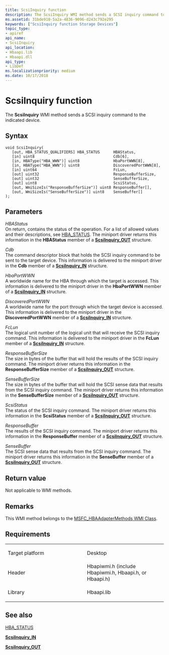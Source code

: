 ```yaml
---
title: ScsiInquiry function
description: The ScsiInquiry WMI method sends a SCSI inquiry command to the indicated device.
ms.assetid: 31bde910-5a2a-4836-9096-d243c792e295
keywords: ["ScsiInquiry function Storage Devices"]
topic_type:
- apiref
api_name:
- ScsiInquiry
api_location:
- Hbaapi.lib
- Hbaapi.dll
api_type:
- LibDef
ms.localizationpriority: medium
ms.date: 10/17/2018
---
```


# ScsiInquiry function


The **ScsiInquiry** WMI method sends a SCSI inquiry command to the indicated device.

Syntax
------

```ManagedCPlusPlus
void ScsiInquiry(
   [out, HBA_STATUS_QUALIFIERS] HBA_STATUS      HBAStatus,
   [in] uint8                                   Cdb[6],
   [in, HBAType("HBA_WWN")] uint8               HbaPortWWN[8],
   [in, HBAType("HBA_WWN")] uint8               DiscoveredPortWWN[8],
   [in] uint64                                  FcLun,
   [out] uint32                                 ResponseBufferSize,
   [out] uint32                                 SenseBufferSize,
   [out] uint8                                  ScsiStatus,
   [out, WmiSizeIs("ResponseBufferSize")] uint8 ResponseBuffer[],
   [out, WmiSizeIs("SenseBufferSize")] uint8    SenseBuffer[]
);
```

Parameters
----------

*HBAStatus*   
On return, contains the status of the operation. For a list of allowed values and their descriptions, see [HBA\_STATUS](hba-status.md). The miniport driver returns this information in the **HBAStatus** member of a [**ScsiInquiry\_OUT**](/windows-hardware/drivers/ddi/hbapiwmi/ns-hbapiwmi-_scsiinquiry_out) structure.

*Cdb*   
The command descriptor block that holds the SCSI inquiry command to be sent to the target device. This information is delivered to the miniport driver in the **Cdb** member of a [**ScsiInquiry\_IN**](/windows-hardware/drivers/ddi/hbapiwmi/ns-hbapiwmi-_scsiinquiry_in) structure.

*HbaPortWWN*   
A worldwide name for the HBA through which the target is accessed. This information is delivered to the miniport driver in the **HbaPortWWN** member of a [**ScsiInquiry\_IN**](/windows-hardware/drivers/ddi/hbapiwmi/ns-hbapiwmi-_scsiinquiry_in) structure.

*DiscoveredPortWWN*   
A worldwide name for the port through which the target device is accessed. This information is delivered to the miniport driver in the **DiscoveredPortWWN** member of a [**ScsiInquiry\_IN**](/windows-hardware/drivers/ddi/hbapiwmi/ns-hbapiwmi-_scsiinquiry_in) structure.

*FcLun*   
The logical unit number of the logical unit that will receive the SCSI inquiry command. This information is delivered to the miniport driver in the **FcLun** member of a [**ScsiInquiry\_IN**](/windows-hardware/drivers/ddi/hbapiwmi/ns-hbapiwmi-_scsiinquiry_in) structure.

*ResponseBufferSize*   
The size in bytes of the buffer that will hold the results of the SCSI inquiry command. The miniport driver returns this information in the **ResponseBufferSize** member of a [**ScsiInquiry\_OUT**](/windows-hardware/drivers/ddi/hbapiwmi/ns-hbapiwmi-_scsiinquiry_out) structure.

*SenseBufferSize*   
The size in bytes of the buffer that will hold the SCSI sense data that results from the SCSI inquiry command. The miniport driver returns this information in the **SenseBufferSize** member of a [**ScsiInquiry\_OUT**](/windows-hardware/drivers/ddi/hbapiwmi/ns-hbapiwmi-_scsiinquiry_out) structure.

*ScsiStatus*   
The status of the SCSI inquiry command. The miniport driver returns this information in the **ScsiStatus** member of a [**ScsiInquiry\_OUT**](/windows-hardware/drivers/ddi/hbapiwmi/ns-hbapiwmi-_scsiinquiry_out) structure.

*ResponseBuffer*   
The results of the SCSI inquiry command. The miniport driver returns this information in the **ResponseBuffer** member of a [**ScsiInquiry\_OUT**](/windows-hardware/drivers/ddi/hbapiwmi/ns-hbapiwmi-_scsiinquiry_out) structure.

*SenseBuffer*   
The SCSI sense data that results from the SCSI inquiry command. The miniport driver returns this information in the **SenseBuffer** member of a [**ScsiInquiry\_OUT**](/windows-hardware/drivers/ddi/hbapiwmi/ns-hbapiwmi-_scsiinquiry_out) structure.

Return value
------------

Not applicable to WMI methods.

Remarks
-------

This WMI method belongs to the [MSFC\_HBAAdapterMethods WMI Class](msfc-hbaadaptermethods-wmi-class.md).

Requirements
------------

<table>
<colgroup>
<col width="50%" />
<col width="50%" />
</colgroup>
<tbody>
<tr class="odd">
<td align="left"><p>Target platform</p></td>
<td align="left">Desktop</td>
</tr>
<tr class="even">
<td align="left"><p>Header</p></td>
<td align="left">Hbapiwmi.h (include Hbapiwmi.h, Hbaapi.h, or Hbaapi.h)</td>
</tr>
<tr class="odd">
<td align="left"><p>Library</p></td>
<td align="left">Hbaapi.lib</td>
</tr>
</tbody>
</table>

## <span id="see_also"></span>See also


[HBA\_STATUS](hba-status.md)

[**ScsiInquiry\_IN**](/windows-hardware/drivers/ddi/hbapiwmi/ns-hbapiwmi-_scsiinquiry_in)

[**ScsiInquiry\_OUT**](/windows-hardware/drivers/ddi/hbapiwmi/ns-hbapiwmi-_scsiinquiry_out)

 

